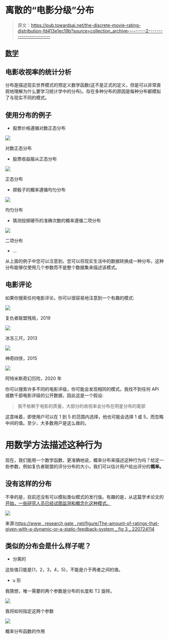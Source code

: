 # 离散的“电影分级”分布

> 原文：<https://pub.towardsai.net/the-discrete-movie-rating-distribution-fd413e1ec19b?source=collection_archive---------2----------------------->

## [数学](https://towardsai.net/p/category/mathematics)

## 电影收视率的统计分析

分布是描述现实世界模式的预定义数学函数(这不是正式的定义，但是可以非常直观地理解为什么要学习统计学中的分布)。存在多种分布的原因是每种分布都模拟了与现实不同的模式。

## 使用分布的例子

*   股票价格遵循对数正态分布

![](img/44ef350db36df7aad89c48857a4ea9ab.png)

对数正态分布

*   股票收益服从正态分布

![](img/27ed43de9d474f98466eb3228f1a0351.png)

正态分布

*   掷骰子的概率遵循均匀分布

![](img/87206ab2acee516a2db6ed3a607f68ec.png)

均匀分布

*   猜测投掷硬币的准确次数的概率遵循二项分布

![](img/05412f12ff991206e85d45233cbed4ec.png)

二项分布

*   …

从上面的例子中您可以注意到，您可以将现实生活中的数据转换成一种分布，这种分布能够仅使用几个参数而不是整个数据集来描述该模式。

## 电影评论

如果你搜索任何电影评论，你可以很容易地注意到一个有趣的模式:

![](img/5868ef074d942de84b57ec71e9acf951.png)

复仇者联盟残局，2019

![](img/b4507e3911d37995272a2ae5c50ad35d.png)

冰冻三尺，2013

![](img/fb5fe1c2c7b95843892775cb522f7610.png)

神奇四侠，2015

![](img/ca3dbd584241e725b3e2dc7e561d4208.png)

阿特米斯奇幻历险，2020 年

你可以搜索许多不同的电影评级，你可能会发现相同的模式。我找不到任何 API 或数千部电影评级的公开数据，因此这是一个假设:

> 我不依赖于电影的质量，大部分的收视率会分布在明星分布的尾部

这意味着，即使用户可以在 1 到 5 的范围内选择，他也可能会选择 1 或 5，而忽略中间的值。至少，大多数用户是这么做的。

# 用数学方法描述这种行为

现在，我们能用一个数学函数，更准确地说，概率分布来描述这种行为吗？给定一些参数，例如复仇者联盟的评分分布的大小，我们可以估计用户给出评分的**概率。**

## 没有这样的分布

不幸的是，目前还没有可以模拟类似模式的发行版。有趣的是，从这篇学术论文的[开始，一些研究人员已经试图监测和概念化这种模式。](https://www.researchgate.net/figure/The-amount-of-ratings-that-were-given-with-either-a-dynamic-or-a-static-feedback-system_fig3_220724114)

![](img/329439bf746c7b0a7424a8c8c6d4037a.png)

来源:[https://www . research gate . net/figure/The-amount-of-ratings-that-given-with-a-dynamic-or-a-static-feedback-system _ fig 3 _ 220724114](https://www.researchgate.net/figure/The-amount-of-ratings-that-were-given-with-either-a-dynamic-or-a-static-feedback-system_fig3_220724114)

## 类似的分布会是什么样子呢？

*   分离的

这些值只能是{1，2，3，4，5}，不能是介于两者之间的值。

*   u 形

我猜想，唯一需要的两个参数是分布的长度和 T2 旋转。

![](img/67c92baaa480ba9d61d40772e26817b0.png)

我将如何指定这两个参数

![](img/9171adef04d1651fdd955ce90885b157.png)

概率分布函数的作用